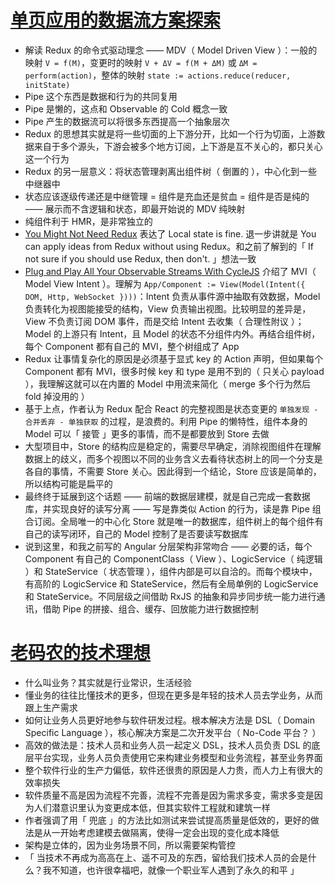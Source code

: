 # [单页应用的数据流方案探索](https://github.com/xufei/blog/issues/47)

- 解读 Redux 的命令式驱动理念 —— MDV（ Model Driven View ）：一般的映射 `V = f(M)`，变更时的映射 `V + ΔV = f(M + ΔM)` 或 `ΔM = perform(action)`，整体的映射 `state := actions.reduce(reducer, initState)`
- Pipe 这个东西是数据和行为的共同复用
- Pipe 是懒的，这点和 Observable 的 Cold 概念一致
- Pipe 产生的数据流可以将很多东西提高一个抽象层次
- Redux 的思想其实就是将一些切面的上下游分开，比如一个行为切面，上游数据来自于多个源头，下游会被多个地方订阅，上下游是互不关心的，都只关心这一个行为
- Redux 的另一层意义：将状态管理剥离出组件树（ 倒置的 ），中心化到一些中继器中
- 状态应该逐级传递还是中继管理 = 组件是充血还是贫血 = 组件是否是纯的 —— 展示而不含逻辑和状态，即最开始说的 MDV 纯映射
- 纯组件利于 HMR，是非常独立的
- [You Might Not Need Redux](https://medium.com/@dan_abramov/you-might-not-need-redux-be46360cf367) 表达了 Local state is fine. 退一步讲就是 You can apply ideas from Redux without using Redux。和之前了解到的「 If not sure if you should use Redux, then don't. 」想法一致
- [Plug and Play All Your Observable Streams With CycleJS](https://medium.com/@fkrautwald/plug-and-play-all-your-observable-streams-with-cycle-js-e543fc287872) 介绍了 MVI（ Model View Intent ）。理解为 `App/Component := View(Model(Intent({ DOM, Http, WebSocket })))`：Intent 负责从事件源中抽取有效数据，Model 负责转化为视图能接受的结构，View 负责输出视图。比较明显的差异是，View 不负责订阅 DOM 事件，而是交给 Intent 去收集（ 合理性附议 ）；Model 的上游只有 Intent，且 Model 的状态不分组件内外。再结合组件树，每个 Component 都有自己的 MVI，整个树组成了 App
- Redux 让事情复杂化的原因是必须基于显式 key 的 Action 声明，但如果每个 Component 都有 MVI，很多时候 key 和 type 是用不到的（ 只关心 payload ），我理解这就可以在内置的 Model 中用流来简化（ merge 多个行为然后 fold 掉没用的 ）
- 基于上点，作者认为 Redux 配合 React 的完整视图是状态变更的 `单独发现 - 合并丢弃 - 单独获取` 的过程，是浪费的。利用 Pipe 的懒特性，组件本身的 Model 可以「 接管 」更多的事情，而不是都要放到 Store 去做
- 大型项目中，Store 的结构应是稳定的，需要尽早确定，消除视图组件在理解数据上的歧义，而多个视图以不同的业务含义去看待状态树上的同一个分支是各自的事情，不需要 Store 关心。因此得到一个结论，Store 应该是简单的，所以结构可能是扁平的
- 最终终于延展到这个话题 —— 前端的数据层建模，就是自己完成一套数据库，并实现良好的读写分离 —— 写是靠类似 Action 的行为，读是靠 Pipe 组合订阅。全局唯一的中心化 Store 就是唯一的数据库，组件树上的每个组件有自己的读写闭环，自己的 Model 控制了是否要读写数据库
- 说到这里，和我之前写的 Angular 分层架构非常吻合 —— 必要的话，每个 Component 有自己的 ComponentClass（ View ）、LogicService（ 纯逻辑 ）和 StateService（ 状态管理 ），组件内部是可以自洽的。而每个模块中，有高阶的 LogicService 和 StateService，然后有全局单例的 LogicService 和 StateService。不同层级之间借助 RxJS 的抽象和异步同步统一能力进行通讯，借助 Pipe 的拼接、组合、缓存、回放能力进行数据控制

# [老码农的技术理想](https://github.com/xufei/blog/issues/16)

- 什么叫业务？其实就是行业常识，生活经验
- 懂业务的往往比懂技术的更多，但现在更多是年轻的技术人员去学业务，从而跟上生产需求
- 如何让业务人员更好地参与软件研发过程。根本解决方法是 DSL（ Domain Specific Language ），核心解决方案是二次开发平台（ No-Code 平台？ ）
- 高效的做法是：技术人员和业务人员一起定义 DSL，技术人员负责 DSL 的底层平台实现，业务人员负责使用它来构建业务模型和业务流程，甚至业务界面
- 整个软件行业的生产力偏低，软件还很贵的原因是人力贵，而人力上有很大的效率损失
- 软件质量不高是因为流程不完善，流程不完善是因为需求多变，需求多变是因为人们潜意识里认为变更成本低，但其实软件工程就和建筑一样
- 作者强调了用「 兜底 」的方法比如测试来尝试提高质量是低效的，更好的做法是从一开始考虑建模去做隔离，使得一定会出现的变化成本降低
- 架构是立体的，因为业务场景不同，所以需要架构管控
- 「 当技术不再成为高高在上、遥不可及的东西，留给我们技术人员的会是什么？我不知道，也许很幸福吧，就像一个职业军人遇到了永久的和平 」
